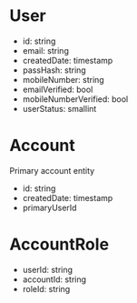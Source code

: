 # User
- id: string
- email: string
- createdDate: timestamp
- passHash: string
- mobileNumber: string
- emailVerified: bool
- mobileNumberVerified: bool
- userStatus: smallint
  
# Account
Primary account entity
- id: string
- createdDate: timestamp
- primaryUserId

# AccountRole
- userId: string
- accountId: string
- roleId: string

# 
